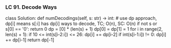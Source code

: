 ### LC 91. Decode Ways
class Solution:
    def numDecodings(self, s: str) -> int:
        # use dp approach, dp[i] means s[:i] has dp[i] ways to decode, TC; O(n), SC: O(n)
        if not s or s[0] == '0': return 0
        dp = [0] * (len(s) + 1)
        dp[0] = dp[1] = 1
        for i in range(2, len(s) + 1):
            if 10 <= int(s[i-2:i]) <= 26:
                dp[i] += dp[i-2]
            if int(s[i-1:i]) != 0:
                dp[i] += dp[i-1]
        return dp[-1]